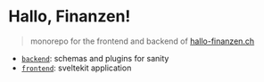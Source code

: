 # Hallo, Finanzen!

> monorepo for the frontend and backend of [hallo-finanzen.ch](https://hallo-finanzen.ch)

- [`backend`](backend): schemas and plugins for sanity
- [`frontend`](frontend): sveltekit application
